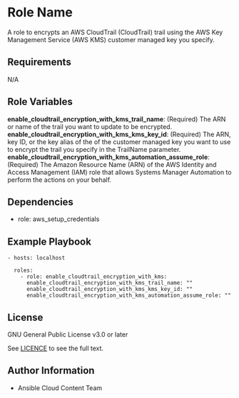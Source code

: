 Role Name
=========

A role to encrypts an AWS CloudTrail (CloudTrail) trail using the AWS Key Management Service (AWS KMS) customer managed key you specify.

Requirements
------------

N/A

Role Variables
--------------

**enable_cloudtrail_encryption_with_kms_trail_name**: (Required) The ARN or name of the trail you want to update to be encrypted.
**enable_cloudtrail_encryption_with_kms_kms_key_id**: (Required) The ARN, key ID, or the key alias of the of the customer managed key you want to use to encrypt the trail you specify in the TrailName parameter.
**enable_cloudtrail_encryption_with_kms_automation_assume_role**: (Required) The Amazon Resource Name (ARN) of the AWS Identity and Access Management (IAM) role that allows Systems Manager Automation to perform the actions on your behalf.

Dependencies
------------

- role: aws_setup_credentials

Example Playbook
----------------

    - hosts: localhost

      roles:
        - role: enable_cloudtrail_encryption_with_kms:
          enable_cloudtrail_encryption_with_kms_trail_name: ""
          enable_cloudtrail_encryption_with_kms_kms_key_id: ""
          enable_cloudtrail_encryption_with_kms_automation_assume_role: ""

License
-------

GNU General Public License v3.0 or later

See [LICENCE](https://github.com/ansible-collections/cloud.azure_roles/blob/main/LICENSE) to see the full text.

Author Information
------------------

- Ansible Cloud Content Team